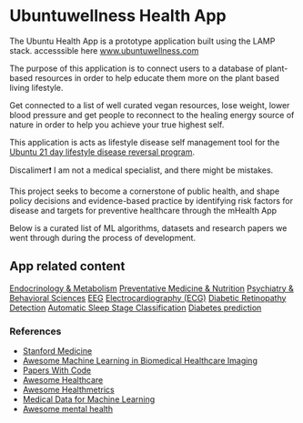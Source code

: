 # Ubuntuwellness Health App

The Ubuntu Health App is a prototype application built using the LAMP stack. accesssible here www.ubuntuwellness.com

The purpose of this application is to connect users to a database of plant-based resources in order to help educate them more on the plant based living lifestyle.

Get connected to a list of well curated vegan resources, lose weight, lower blood pressure and get people to reconnect to the healing energy source of nature in order to help you achieve your true highest self. 

This application is acts as lifestyle disease self management tool for the [Ubuntu 21 day lifestyle disease reversal program](https://ubuntuwellness.com/diabetes-reversal/). 

Discalimer❗ I am not a medical specialist, and there might be mistakes. 

This project seeks to become a cornerstone of public health, and shape policy decisions and evidence-based practice by identifying risk factors for disease and targets for preventive healthcare through the mHealth App

Below is a curated list of ML algorithms, datasets and research papers we went through during the process of development. 

## App related content

[Endocrinology & Metabolism](resources/medical-specialties/endocrinology.md)
[Preventative Medicine & Nutrition](resources/medical-specialties/preventative-medicine.md)
[Psychiatry & Behavioral Sciences](resources/medical-specialties/psychiatry.md)
[EEG](https://paperswithcode.com/area/medical/eeg)
[Electrocardiography (ECG)](https://paperswithcode.com/area/medical/electrocardiography-ecg)
[Diabetic Retinopathy Detection](https://paperswithcode.com/area/medical/diabetic-retinopathy-detection)
[Automatic Sleep Stage Classification](https://paperswithcode.com/task/automatic-sleep-stage-classification)
[Diabetes prediction](https://paperswithcode.com/task/diabetes-prediction)


### References 
  * [Stanford Medicine](https://stanford.cloud-cme.com/default.aspx)
  * [Awesome Machine Learning in Biomedical Healthcare Imaging](https://github.com/XindiWu/Awesome-Machine-Learning-in-Biomedical-Healthcare-Imaging)
  * [Papers With Code](https://paperswithcode.com/area/medical)
  * [Awesome Healthcare](https://github.com/kakoni/awesome-healthcare)
  * [Awesome Healthmetrics](https://github.com/leandromineti/awesome-healthmetrics)
  * [Medical Data for Machine Learning](https://github.com/beamandrew/medical-data)
  * [Awesome mental health](https://github.com/dreamingechoes/awesome-mental-health)



